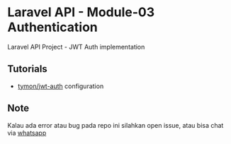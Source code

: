 # Laravel API - Module-03 Authentication

Laravel API Project - JWT Auth implementation

## Tutorials

- [tymon/jwt-auth](https://medium.com/employbl/build-authentication-into-your-laravel-api-with-json-web-tokens-jwt-cd223ace8d1a) configuration

## Note

Kalau ada error atau bug pada repo ini silahkan open issue, atau bisa chat via [whatsapp](https://api.whatsapp.com/send?phone=6282313196370&text=hai%20gans)
